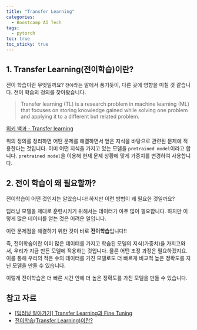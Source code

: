 ```yaml
---
title: "Transfer Learning"
categories:
  - Boostcamp AI Tech
tags:
  - pytorch
toc: true
toc_sticky: true
---
```


## 1. Transfer Learning(전이학습)이란?
전이 학습이란 무엇일까요? ```전이```라는 말에서 풍기듯이, 다른 곳에 영향을 미칠 것 같습니다. 전이 학습의 정의를 찾아봤습니다.
>Transfer learning (TL) is a research problem in machine learning (ML) that focuses on storing knowledge gained while solving one problem and applying it to a different but related problem.

[위키 백과 - Transfer learning](https://en.wikipedia.org/wiki/Transfer_learning)

위의 정의를 정리하면 어떤 문제를 해결하면서 얻은 지식을 바탕으로 관련된 문제에 적용한다는 것입니다. 이미 어떤 지식을 가지고 있는 모델을 ```pretrained model```이라고 합니다. ```pretrained model```을 이용해 현재 문제 상황에 맞게 가중치를 변경하여 사용합니다.

## 2. 전이 학습이 왜 필요할까?
전이학습이 어떤 것인지는 알았습니다! 하지만 이런 방법이 왜 필요한 것일까요?

딥러닝 모델을 제대로 훈련시키기 위해서는 데이터가 아주 많이 필요합니다. 하지만 이렇게 많은 데이터를 얻는 것은 어려운 일입니다.

이런 문제점을 해결하기 위한 것이 바로 **전이학습**입니다!!

즉, 전이학습이란 이미 많은 데이터를 가지고 학습된 모델의 지식(가중치)을 가지고와서, 우리가 지금 만든 모델에 적용하는 것입니다. 물론 어떤 조정 과정은 필요하겠지요. 이를 통해 우리의 적은 수의 데이터를 가진 모델로도 더 빠르게 비교적 높은 정확도를 지닌 모델을 만들 수 있습니다.

이렇게 전이학습은 더 빠른 시간 안에 더 높은 정확도를 가진 모델을 만들 수 있습니다.

## 참고 자료
- [[딥러닝 알아가기] Transfer Learning과 Fine Tuning](https://newindow.tistory.com/254)
- [전이학습(Transfer Learning)이란?](https://dacon.io/forum/405988)